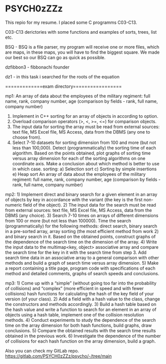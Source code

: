 # PSYCH0zZZz
This repio for my resume. I placed some C programms C03-C13.

C03-C13 derictories with some functions and examples of sorts, trees, list etc.


BSQ - BSQ is a file parser, my program will receive one or more files, which are maps, in these maps, you will have to find the biggest square. We made our best so our BSQ can go as quick as possible.

dzfibbon3 - fibbonachi founder

dz1 - in this task i searched for the roots of the equation


=============exam directory=================

mp1:
    An array of data about the employees of the military regiment: full name, rank, company number, age (comparison by fields - rank, full name, company number)
1) Implement in C++ sorting for an array of objects in
according to option.
2) Overload comparison operators (>, <, >=, <=) for comparison
objects.
3) The input data for sorting the array must be read from
external sources: text file, MS Excel file, MS Access,
data from the DBMS (any one to choose from).
4) Select 7-10 datasets for sorting dimension from 100 and
more (but not less than 100,000). Detect (programmatically) the sorting time of each algorithm. Based on the points obtained, plot graphs of sorting time versus array dimension for each of the sorting algorithms on one coordinate axis. Make a conclusion about which method is better to use in which case.
sorting:
a) Selection sort
c) Sorting by simple insertions
e) Heap sort
An array of data about the employees of the military regiment: full name, rank, company number, age (comparison by fields - rank, full name, company number)


mp2:
    1) Implement direct and binary search for a given element in an array of objects by key in accordance with the variant (the key is the first non-numeric field of the object).
2) The input data for the search must be read from external sources: text file, MS Excel file, MS Access, data from the DBMS (any choice).
3) Search 7-10 times on arrays of different dimensions from 100 or more (but not less than 100000). Time the search (programmatically) for the following methods: direct search, binary search in a pre-sorted array, array sorting (the most efficient method from work 2) and binary search in it. Based on the obtained points, construct graphs of the dependence of the search time on the dimension of the array.
4) Write the input data to the multimap<key, object> associative array and compare the search time for the key in it with the search time from step 3. Add search time data in an associative array to a general comparison with other methods and build a graph of search time versus array dimension.
5) Make a report containing a title page, program code with specifications of each method and detailed comments, graphs of search speeds and conclusions.

mp3:
    1) Come up with a “simple” (without going too far into the probability of collisions) and “complex” (more efficient in speed and with fewer collisions) hash functions for calculating the hash of the key field of your version (of your class).
2) Add a field with a hash value to the class, change the constructors and methods accordingly.
3) Build a hash table based on the hash value and write a function to search for an element in an array of objects using a hash table, implement one of the collision resolution methods.
4) Conduct experiments to study the dependence of the search time on the array dimension for both hash functions, build graphs, draw conclusions.
5) Compare the obtained results with the search time results obtained in the previous work.
6) Investigate the dependence of the number of collisions for each hash function on the array dimension, build a graph.

Also you can check my GitLab repo.
https://gitlab.com/PSYCH0zZZz/psycho/-/tree/main

